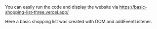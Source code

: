 You can easily run the code and display the website via https://basic-shopping-list-three.vercel.app/

Here a basic shopping list was created with DOM and addEventListener.
